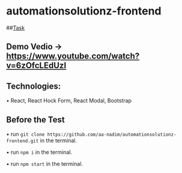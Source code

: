# automationsolutionz-frontend


##[Task](https://docs.google.com/document/d/e/2PACX-1vT013413BKJpIqDwXBoodY-WET-hvYyddmcmHxFpjJlHl9WK2V2eSIm18bRPoMu1eQL0yAK1EPd99t1/pub)

## Demo Vedio -> https://www.youtube.com/watch?v=6zOfcLEdUzI

## Technologies: 

  • React, React Hock Form, React Modal, Bootstrap

## Before the Test

  • run `git clone https://github.com/aa-nadim/automationsolutionz-frontend.git` in the terminal.
  
  • run `npm i` in the terminal.
  
  • run `npm start` in the terminal.
  
  
